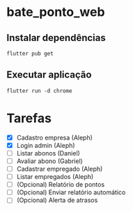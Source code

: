# bate_ponto_web

## Instalar dependências
```
flutter pub get
```

## Executar aplicação
```
flutter run -d chrome
```

# Tarefas

- [X] Cadastro empresa (Aleph)
- [X] Login admin (Aleph)
- [ ] Listar abonos (Daniel)
- [ ] Avaliar abono (Gabriel)
- [ ] Cadastrar empregado (Aleph)
- [ ] Listar empregados (Aleph)
- [ ] (Opcional) Relatório de pontos
- [ ] (Opcional) Enviar relatório automático
- [ ] (Opcional) Alerta de atrasos
